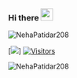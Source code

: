 ### Hi there <img src="https://media.giphy.com/media/hvRJCLFzcasrR4ia7z/giphy.gif" width="25px">
 
<img src="https://github-readme-stats.vercel.app/api/top-langs/?username=NehaPatidar208&show_icons=true&theme=gotham" alt="NehaPatidar208" />

[![](https://komarev.com/ghpvc/?username=NehaPatidar208&color=brightgreen)]
[![Visitors](https://visitor-badge.glitch.me/badge?page_id=NehaPatidar208.NehaPatidar208)](https://github.com/NehaPatidar208)

<img src="https://github-readme-stats.vercel.app/api?username=NehaPatidar208&show_icons=true&theme=gotham" alt="NehaPatidar208" />
  
